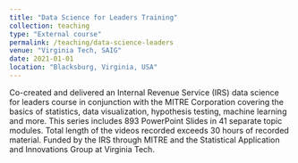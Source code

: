 ```yaml
---
title: "Data Science for Leaders Training"
collection: teaching
type: "External course"
permalink: /teaching/data-science-leaders
venue: "Virginia Tech, SAIG"
date: 2021-01-01
location: "Blacksburg, Virginia, USA"
---
```


Co-created and delivered an Internal Revenue Service (IRS) data science for leaders course in conjunction with the MITRE Corporation covering the basics of statistics, data visualization, hypothesis testing, machine learning and more. This series includes 893 PowerPoint Slides in 41 separate topic modules. Total length of the videos recorded exceeds 30 hours of recorded material.  Funded by the IRS through MITRE and the Statistical Application and Innovations Group at Virginia Tech.

